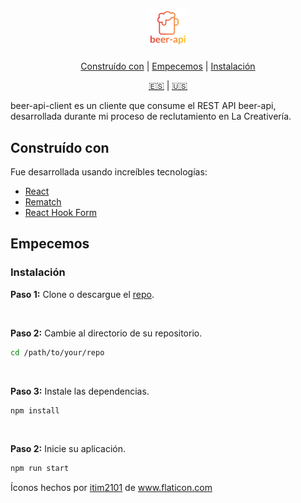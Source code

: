 <h4 align="center">
  <img src="public/logo192.png" alt="beer-api" height="64" />
</h4>

<div align="center">

[Construído con](#construído-con) | [Empecemos](#empecemos) | [Instalación](#instalación)

[:es:][readme-es] | [:us:][readme-en]

</div>
beer-api-client es un cliente que consume el REST API beer-api, desarrollada durante mi proceso de reclutamiento en La Creativería.

## Construído con

Fue desarrollada usando increíbles tecnologías:

- [React](https://es.reactjs.org/)
- [Rematch](https://rematch.github.io/rematch/#/)
- [React Hook Form](https://react-hook-form.com/)

## Empecemos

### Instalación

**Paso 1:** Clone o descargue el [repo](https://github.com/bryandms/beer-api-client).

<br />

**Paso 2:** Cambie al directorio de su repositorio.

```bash
cd /path/to/your/repo
```

<br />

**Paso 3:** Instale las dependencias.

```bash
npm install
```

<br />

**Paso 2:** Inicie su aplicación.

```bash
npm run start
```

Íconos hechos por <a href="https://www.flaticon.com/free-icon/beer_961465" title="itim2101">itim2101</a> de <a href="https://www.flaticon.com/" title="Flaticon"> www.flaticon.com</a>

[readme-es]: https://github.com/bryandms/beer-api-client/blob/master/README-ES.md
[readme-en]: https://github.com/bryandms/beer-api-client/blob/master/README.md
